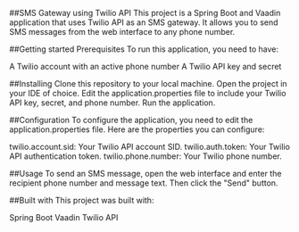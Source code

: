 ##SMS Gateway using Twilio API
This project is a Spring Boot and Vaadin application that uses Twilio API as an SMS gateway. It allows you to send SMS messages from the web interface to any phone number.

##Getting started
Prerequisites
To run this application, you need to have:


A Twilio account with an active phone number
A Twilio API key and secret

##Installing
Clone this repository to your local machine.
Open the project in your IDE of choice.
Edit the application.properties file to include your Twilio API key, secret, and phone number.
Run the application.

##Configuration
To configure the application, you need to edit the application.properties file. Here are the properties you can configure:

twilio.account.sid: Your Twilio API account SID.
twilio.auth.token: Your Twilio API authentication token.
twilio.phone.number: Your Twilio phone number.

##Usage
To send an SMS message, open the web interface and enter the recipient phone number and message text. Then click the "Send" button.

##Built with
This project was built with:

Spring Boot
Vaadin
Twilio API
